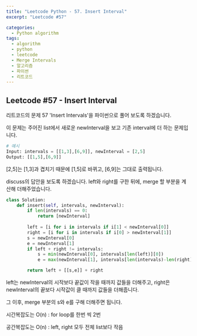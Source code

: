 ```yaml
---
title: "Leetcode Python - 57. Insert Interval"
excerpt: "Leetcode #57"

categories:
  - Python algorithm
tags:
  - algorithm
  - python
  - leetcode
  - Merge Intervals
  - 알고리즘
  - 파이썬
  - 리트코드
---
```


## Leetcode #57 - Insert Interval
리트코드의 문제 57 'Insert Intervals'을 파이썬으로 풀어 보도록 하겠습니다. 

이 문제는 주어진 list에서 새로운 newInterval을 보고 기존 interval에 더 하는 문제입니다.
```python
# 예시
Input: intervals = [[1,3],[6,9]], newInterval = [2,5]
Output: [[1,5],[6,9]]
```
[2,5]는 [1,3]과 겹치기 때문에 [1,5]로 바뀌고, [6,9]는 그대로 출력됩니다.

discuss의 답안을 보도록 하겠습니다.
left와 right를 구한 뒤에, merge 할 부분을 계산해 더해주었습니다.

```python
class Solution:
    def insert(self, intervals, newInterval):
        if len(intervals) == 0:
            return [newInterval]
        
        left = [i for i in intervals if i[1] < newInterval[0]]
        right = [i for i in intervals if i[0] > newInterval[1]]
        s = newInterval[0]
        e = newInterval[1]
        if left + right != intervals:
            s = min(newInterval[0], intervals[len(left)][0])
            e = max(newInterval[1], intervals[len(intervals)-len(right)-1][1])

        return left + [[s,e]] + right
```

left는 newInterval의 시작보다 끝값이 작을 때까지 값들을 더해주고,
right은 newInterval의 끝보다 시작값이 클 때까지 값들을 더해줍니다.

그 이후, merge 부분의 s와 e를 구해 더해주면 됩니다.


시간복잡도는 O(n) : for loop를 한번 씩 2번

공간복잡도는 O(n) : left, right 모두 전체 list보다 작음
